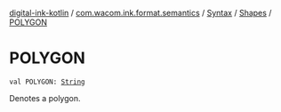 [digital-ink-kotlin](../../../index.md) / [com.wacom.ink.format.semantics](../../index.md) / [Syntax](../index.md) / [Shapes](index.md) / [POLYGON](./-p-o-l-y-g-o-n.md)

# POLYGON

`val POLYGON: `[`String`](https://kotlinlang.org/api/latest/jvm/stdlib/kotlin/-string/index.html)

Denotes a polygon.

